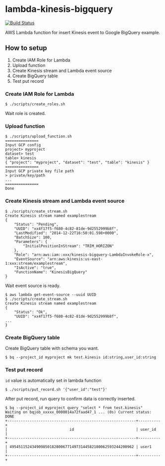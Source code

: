 # lambda-kinesis-bigquery

[![Build Status](https://travis-ci.org/hakobera/lambda-kinesis-bigquery.svg)](https://travis-ci.org/hakobera/lambda-kinesis-bigquery)

AWS Lambda function for insert Kinesis event to Google BigQuery example.

## How to setup

1. Create IAM Role for Lambda 
2. Upload function
3. Create Kinesis stream and Lambda event source
4. Create BigQuery table
5. Test put record

### Create IAM Role for Lambda

```
$ ./scripts/create_roles.sh
```

Wait role is created.

### Upload function

```
$ ./scripts/upload_function.sh
===============
Input GCP config
project> myproject
dataset> test
table> kinesis
{ "project": "myproject", "dataset": "test", "table": "kinesis" }
===============
Input GCP private key file path
> private/key/path
...
===============
Done
```

### Create Kinesis stream and Lambda event source

```
$ ./scripts/create_stream.sh
Create Kinesis stream named examplestream
{
    "Status": "Pending",
    "UUID": "xx4f17f5-f680-4c82-81de-9d2552999b8f",
    "LastModified": "2014-12-22T16:50:01.598+0000",
    "BatchSize": 100,
    "Parameters": {
        "InitialPositionInStream": "TRIM_HORIZON"
    },
    "Role": "arn:aws:iam::xxx/kinesis-bigquery-LambdaInvokeRole-x",
    "EventSource": "arn:aws:kinesis:us-east-1:xxx:stream/examplestream",
    "IsActive": "true",
    "FunctionName": "KinesisBigQuery"
}
```

Wait event source is ready.

```
$ aws lambda get-event-source --uuid UUID
$ ./scripts/create_stream.sh
Create Kinesis stream named examplestream
{
    "Status": "Ok",
    "UUID": "xx4f17f5-f680-4c82-81de-9d2552999b8f",
...
}

```

### Create BigQuery table

Create BigQuery table with schema you want.

```
$ bq --project_id myproject mk test.kinesis id:string,user_id:string
```

### Test put record

`id` value is automatically set in lambda function

```
$ ./scripts/put_record.sh '{"user_id":"test"}'
```

After put record, run query to confirm data is correctly inserted.

```
$ bq --project_id myproject query "select * from test.kinesis"
Waiting on bqjob_xxxxx_0000014a72faad47_1 ... (0s) Current status: DONE
+----------------------------------------------------------+----------+
|                            id                            | user_id  |
+----------------------------------------------------------+----------+
| 49545115243490985018280067714973144582180062593244200962 | user1    |
+----------------------------------------------------------+----------+
```


